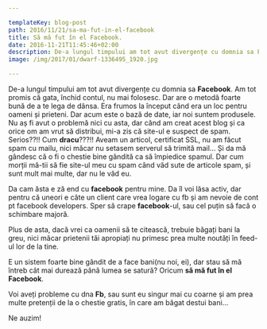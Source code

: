 ```yaml
---

templateKey: blog-post
path: 2016/11/21/sa-ma-fut-in-el-facebook
title: Să mă fut în el Facebook.
date: 2016-11-21T11:45:46+02:00
description: De-a lungul timpului am tot avut divergențe cu domnia sa Facebook. Am tot promis că gata, închid contul, nu mai folosesc. Dar are o metodă foarte bună de a te lega de dânsa. Era fr
image: /img/2017/01/dwarf-1336495_1920.jpg

---
```

De-a lungul timpului am tot avut divergențe cu domnia sa **Facebook**. Am tot promis că gata, închid contul, nu mai folosesc. Dar are o metodă foarte bună de a te lega de dânsa. Era frumos la început când era un loc pentru oameni și prieteni. Dar acum este o bază de date, iar noi suntem produsele. Nu aș fi avut o problemă nici cu asta, dar când am creat acest blog și ca orice om am vrut să distribui, mi-a zis că site-ul e suspect de spam. Serios??!! Cum **dracu**???!! Aveam un articol, certificat SSL, nu am făcut spam cu mailu, nici măcar nu setasem serverul să trimită mail... Și da mă gândesc că o fi o chestie bine gândită ca să împiedice spamul. Dar cum morții mă-tii să fie site-ul meu cu spam când văd sute de articole spam, și sunt mult mai multe, dar nu le văd eu. 

Da cam ăsta e ză end cu **facebook** pentru mine. Da îl voi lăsa activ, dar pentru că uneori e câte un client care vrea logare cu fb și am nevoie de cont pt facebook developers. Sper să crape **facebook**-ul, sau cel puțin să facă o schimbare majoră. 

Plus de asta, dacă vrei ca oamenii să te citească, trebuie băgați bani la greu, nici măcar prietenii tăi apropiați nu primesc prea multe noutăți în feed-ul lor de la tine. 

E un sistem foarte bine gândit de a face bani(nu noi, ei), dar stau să mă întreb cât mai durează până lumea se satură? Oricum **să mă fut în el Facebook**.

Voi aveți probleme cu dna **Fb**, sau sunt eu singur mai cu coarne și am prea multe pretenții de la o chestie gratis, în care am băgat destui bani...

Ne auzim!
